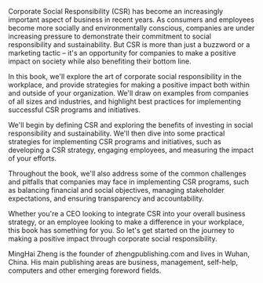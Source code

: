 

Corporate Social Responsibility (CSR) has become an increasingly important aspect of business in recent years. As consumers and employees become more socially and environmentally conscious, companies are under increasing pressure to demonstrate their commitment to social responsibility and sustainability. But CSR is more than just a buzzword or a marketing tactic – it's an opportunity for companies to make a positive impact on society while also benefiting their bottom line.

In this book, we'll explore the art of corporate social responsibility in the workplace, and provide strategies for making a positive impact both within and outside of your organization. We'll draw on examples from companies of all sizes and industries, and highlight best practices for implementing successful CSR programs and initiatives.

We'll begin by defining CSR and exploring the benefits of investing in social responsibility and sustainability. We'll then dive into some practical strategies for implementing CSR programs and initiatives, such as developing a CSR strategy, engaging employees, and measuring the impact of your efforts.

Throughout the book, we'll also address some of the common challenges and pitfalls that companies may face in implementing CSR programs, such as balancing financial and social objectives, managing stakeholder expectations, and ensuring transparency and accountability.

Whether you're a CEO looking to integrate CSR into your overall business strategy, or an employee looking to make a difference in your workplace, this book has something for you. So let's get started on the journey to making a positive impact through corporate social responsibility.

MingHai Zheng is the founder of zhengpublishing.com and lives in Wuhan, China. His main publishing areas are business, management, self-help, computers and other emerging foreword fields.
